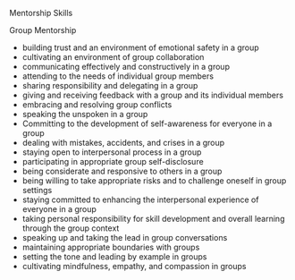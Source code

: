 Mentorship Skills


Group Mentorship

* building trust and an environment of emotional safety in a group
* cultivating an environment of group collaboration
* communicating effectively and constructively in a group
* attending to the needs of individual group members
* sharing responsibility and delegating in a group
* giving and receiving feedback with a group and its individual members
* embracing and resolving group conflicts
* speaking the unspoken in a group
* Committing to the development of self-awareness for everyone in a group
* dealing with mistakes, accidents, and crises in a group
* staying open to interpersonal process in a group
* participating in appropriate group self-disclosure
* being considerate and responsive to others in a group
* being willing to take appropriate risks and to challenge oneself in group settings
* staying committed to enhancing the interpersonal experience of everyone in a group
* taking personal responsibility for skill development and overall learning through the group context
* speaking up and taking the lead in group conversations
* maintaining appropriate boundaries with groups
* setting the tone and leading by example in groups
* cultivating mindfulness, empathy, and compassion in groups 



